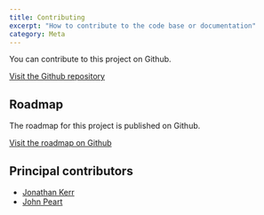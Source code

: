 ```yaml
---
title: Contributing
excerpt: "How to contribute to the code base or documentation"
category: Meta
---
```


You can contribute to this project on Github.

[Visit the Github repository](https://github.com/jonodrew/mentor-match)

## Roadmap

The roadmap for this project is published on Github.

[Visit the roadmap on Github](https://github.com/users/jonodrew/projects/1)

## Principal contributors

- [Jonathan Kerr](https://www.twitter.com/jonodrew)
- [John Peart](https://johnpe.art)
